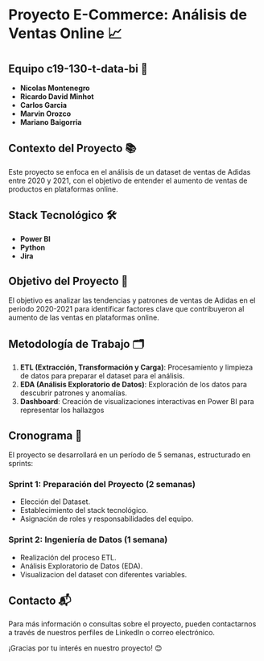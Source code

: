 # Proyecto E-Commerce: Análisis de Ventas Online 📈

## Equipo c19-130-t-data-bi 👥
- **Nicolas Montenegro**
- **Ricardo David Minhot**
- **Carlos Garcia**
- **Marvin Orozco**
- **Mariano Baigorria**

## Contexto del Proyecto 📚
Este proyecto se enfoca en el análisis de un dataset de ventas de Adidas entre 2020 y 2021, con el objetivo de entender el aumento de ventas de productos en plataformas online.

## Stack Tecnológico 🛠️
- **Power BI**
- **Python**
- **Jira**

## Objetivo del Proyecto 🎯
El objetivo es analizar las tendencias y patrones de ventas de Adidas en el periodo 2020-2021 para identificar factores clave que contribuyeron al aumento de las ventas en plataformas online. 

## Metodología de Trabajo 🗂️
1. **ETL (Extracción, Transformación y Carga)**: Procesamiento y limpieza de datos para preparar el dataset para el análisis.
2. **EDA (Análisis Exploratorio de Datos)**: Exploración de los datos para descubrir patrones y anomalías.
3. **Dashboard**: Creación de visualizaciones interactivas en Power BI para representar los hallazgos

## Cronograma 📅
El proyecto se desarrollará en un período de 5 semanas, estructurado en sprints:

### Sprint 1: Preparación del Proyecto (2 semanas)
- Elección del Dataset.
- Establecimiento del stack tecnológico.
- Asignación de roles y responsabilidades del equipo.

### Sprint 2: Ingeniería de Datos (1 semana)
- Realización del proceso ETL.
- Análisis Exploratorio de Datos (EDA).
- Visualizacion del dataset con diferentes variables.

## Contacto 📬
Para más información o consultas sobre el proyecto, pueden contactarnos a través de nuestros perfiles de LinkedIn o correo electrónico.

¡Gracias por tu interés en nuestro proyecto! 😊
